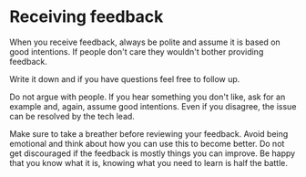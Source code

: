 # Receiving feedback

When you receive feedback, always be polite and assume it is based on good intentions. If people don't care they wouldn't bother providing feedback.

Write it down and if you have questions feel free to follow up.

Do not argue with people. If you hear something you don't like, ask for an example and, again, assume good intentions. Even if you disagree, the issue can be resolved by the tech lead.

Make sure to take a breather before reviewing your feedback. Avoid being emotional and think about how you can use this to become better. Do not get discouraged if the feedback is mostly things you can improve. Be happy that you know what it is, knowing what you need to learn is half the battle.
